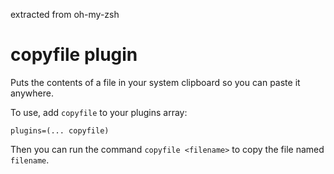 extracted from oh-my-zsh

# copyfile plugin

Puts the contents of a file in your system clipboard so you can paste it anywhere.

To use, add `copyfile` to your plugins array:
```
plugins=(... copyfile)
```

Then you can run the command `copyfile <filename>` to copy the file named `filename`.
